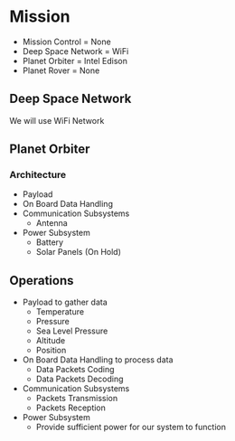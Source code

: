Mission
==

- Mission Control 	 = 	None
- Deep Space Network = 	WiFi
- Planet Orbiter	 = 	Intel Edison
- Planet Rover 		 =	None

## Deep Space Network

We will use WiFi Network

## Planet Orbiter

### Architecture

- Payload
- On Board Data Handling
- Communication Subsystems
  - Antenna
- Power Subsystem
  - Battery
  - Solar Panels (On Hold)

## Operations

- Payload to gather data
  - Temperature
  - Pressure
  - Sea Level Pressure
  - Altitude
  - Position
- On Board Data Handling to process data
  - Data Packets Coding
  - Data Packets Decoding
- Communication Subsystems
  - Packets Transmission
  - Packets Reception
- Power Subsystem
  - Provide sufficient power for our system to function